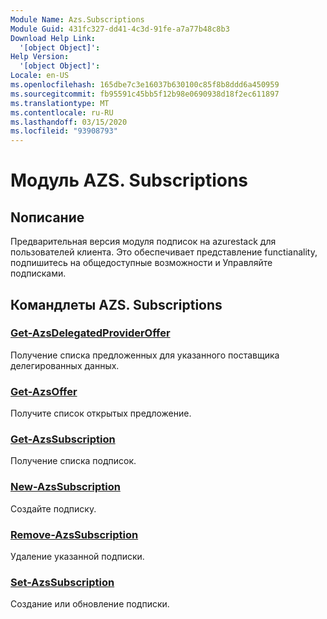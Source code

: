 ```yaml
---
Module Name: Azs.Subscriptions
Module Guid: 431fc327-dd41-4c3d-91fe-a7a77b48c8b3
Download Help Link:
  '[object Object]': 
Help Version:
  '[object Object]': 
Locale: en-US
ms.openlocfilehash: 165dbe7c3e16037b630100c85f8b8ddd6a450959
ms.sourcegitcommit: fb95591c45bb5f12b98e0690938d18f2ec611897
ms.translationtype: MT
ms.contentlocale: ru-RU
ms.lasthandoff: 03/15/2020
ms.locfileid: "93908793"
---
```

# Модуль AZS. Subscriptions
## Nописание
Предварительная версия модуля подписок на azurestack для пользователей клиента. Это обеспечивает представление functianality, подпишитесь на общедоступные возможности и Управляйте подписками.

## Командлеты AZS. Subscriptions
### [Get-AzsDelegatedProviderOffer](Get-AzsDelegatedProviderOffer.md)
Получение списка предложенных для указанного поставщика делегированных данных.

### [Get-AzsOffer](Get-AzsOffer.md)
Получите список открытых предложение.

### [Get-AzsSubscription](Get-AzsSubscription.md)
Получение списка подписок.

### [New-AzsSubscription](New-AzsSubscription.md)
Создайте подписку.

### [Remove-AzsSubscription](Remove-AzsSubscription.md)
Удаление указанной подписки.

### [Set-AzsSubscription](Set-AzsSubscription.md)
Создание или обновление подписки.


